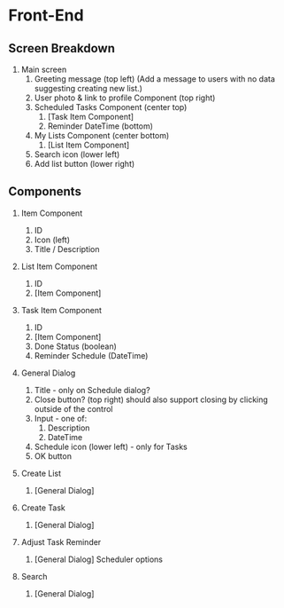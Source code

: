 # Front-End

## Screen Breakdown

1. Main screen
    1. Greeting message (top left)
       (Add a message to users with no data suggesting creating new list.)
    2. User photo & link to profile Component (top right)
    3. Scheduled Tasks Component (center top)
        1. [Task Item Component]
        2. Reminder DateTime (bottom)
    4. My Lists Component (center bottom)
        1. [List Item Component]
    5. Search icon (lower left)
    6. Add list button (lower right)

## Components

1. Item Component
    1. ID
    2. Icon (left)
    3. Title / Description

1. List Item Component
    1. ID
    2. [Item Component]

2. Task Item Component
    1. ID
    2. [Item Component]
    3. Done Status (boolean)
    4. Reminder Schedule (DateTime)

3. General Dialog
    1. Title - only on Schedule dialog?
    2. Close button? (top right)
       should also support closing by clicking outside of the control
    3. Input - one of:
        1. Description
        2. DateTime
    4. Schedule icon (lower left) - only for Tasks
    5. OK button

4. Create List
    1. [General Dialog]

5. Create Task
    1. [General Dialog]

6. Adjust Task Reminder
    1. [General Dialog]
    Scheduler options

7. Search
    1. [General Dialog]
